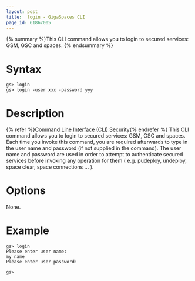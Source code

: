 ```yaml
---
layout: post
title:  login - GigaSpaces CLI
page_id: 61867005
---
```


{% summary %}This CLI command allows you to login to secured services: GSM, GSC and spaces. {% endsummary %}

# Syntax

    gs> login
    gs> login -user xxx -password yyy

# Description

{% refer %}[Command Line Interface (CLI) Security](/xap96/command-line-interface-(cli)-security.html){% endrefer %}
This CLI command allows you to login to secured services: GSM, GSC and spaces.
Each time you invoke this command, you are required afterwards to type in the user name and password (if not supplied in the command). The user name and password are used in order to attempt to authenticate secured services before invoking any operation for them ( e.g. pudeploy, undeploy, space clear, space connections ... ).

# Options

None.

# Example

    gs> login
    Please enter user name:
    my_name
    Please enter user password:

    gs>
